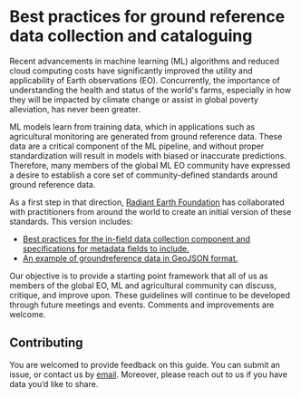 # Best practices for ground reference data collection and cataloguing  


Recent advancements in machine learning (ML) algorithms and reduced cloud computing costs have significantly improved the utility and applicability of Earth observations (EO). Concurrently, the importance of understanding the health and status of the world's farms, especially in how they will be impacted by climate change or assist in global poverty alleviation, has never been greater.

ML models learn from training data, which in applications such as agricultural monitoring are generated from ground reference data. These data are a critical component of the ML pipeline, and without proper standardization will result in models with biased or inaccurate predictions. Therefore, many members of the global ML EO community have expressed a desire to establish a core set of community-defined standards around ground reference data.

As a first step in that direction, [Radiant Earth Foundation](https://radiant.earth) has collaborated with practitioners from around the world to create an initial version of these standards. This version includes:

* [Best practices for the in-field data collection component and specifications for metadata fields to include.](ground-referencing-guide.rst)
* [An example of groundreference data in GeoJSON format.](sample-groundref-data.json)

Our objective is to provide a starting point framework that all of us as members of the global EO, ML and agricultural community can discuss, critique, and improve upon. These guidelines will continue to be developed through future meetings and events. Comments and improvements are welcome.

## Contributing
You are welcomed to provide feedback on this guide. You can submit an issue, or contact us by [email](mailto:ml@radiant.earth). Moreover, please reach out to us if you have data you’d like to share. 
